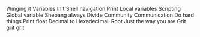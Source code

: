 Winging it
Variables
Init
Shell navigation
Print
Local variables
Scripting
Global variable
Shebang always
Divide
Community
Communication
Do hard things
Print float
Decimal to Hexadecimall
Root
Just the way you are
Grit grit grit 
